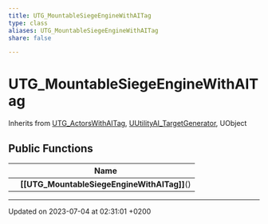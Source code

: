 ```yaml
---
title: UTG_MountableSiegeEngineWithAITag
type: class
aliases: UTG_MountableSiegeEngineWithAITag
share: false

---
```


# UTG_MountableSiegeEngineWithAITag





Inherits from [UTG_ActorsWithAITag](/docs/SDK/Source/Classes/classUTG__ActorsWithAITag.md), [UUtilityAI_TargetGenerator](/docs/SDK/Source/Classes/classUUtilityAI__TargetGenerator.md), UObject

## Public Functions

|                | Name           |
| -------------- | -------------- |
| | **[[UTG_MountableSiegeEngineWithAITag]]**() |

-------------------------------

Updated on 2023-07-04 at 02:31:01 +0200